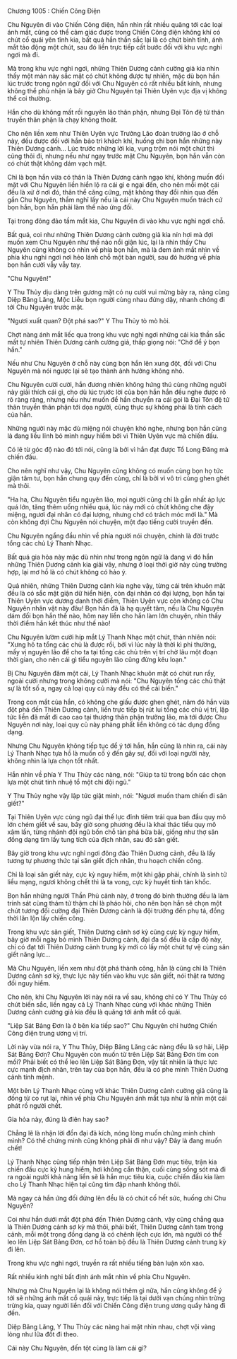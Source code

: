 




Chương 1005 : Chiến Công Điện


Chu Nguyên đi vào Chiến Công điện, hắn nhìn rất nhiều quăng tới các loại ánh mắt, cũng có thể cảm giác được trong Chiến Công điện không khí có chút cổ quái yên tĩnh kia, bất quá hắn thần sắc lại là có chút bình tĩnh, ánh mắt tảo động một chút, sau đó liền trực tiếp cất bước đối với khu vực nghỉ ngơi mà đi.

Mà trong khu vực nghỉ ngơi, những Thiên Dương cảnh cường giả kia nhìn thấy một màn này sắc mặt có chút không được tự nhiên, mặc dù bọn hắn lúc trước trong ngôn ngữ đối với Chu Nguyên có rất nhiều bất kính, nhưng không thể phủ nhận là bây giờ Chu Nguyên tại Thiên Uyên vực địa vị không thể coi thường.

Hắn cho dù không mất rồi nguyên lão thân phận, nhưng Đại Tôn đệ tử thân truyền thân phận là chạy không thoát.

Cho nên liền xem như Thiên Uyên vực Trưởng Lão đoàn trưởng lão ở chỗ này, đều được đối với hắn bảo trì khách khí, huống chi bọn hắn những này Thiên Dương cảnh... Lúc trước những lời kia, vụng trộm nói một chút thì cũng thôi đi, nhưng nếu như ngay trước mặt Chu Nguyên, bọn hắn vẫn còn có chút thật không dám vạch mặt.

Chỉ là bọn hắn vừa có thân là Thiên Dương cảnh ngạo khí, không muốn đối mặt với Chu Nguyên liền hiển lộ ra cái gì e ngại đến, cho nên mỗi một cái đều là xử ở nơi đó, thân thể căng cứng, mặt không thay đổi nhìn qua đến gần Chu Nguyên, thầm nghĩ lấy nếu là cái này Chu Nguyên muốn trách cứ bọn hắn, bọn hắn phải làm thế nào ứng đối.

Tại trong đông đảo tầm mắt kia, Chu Nguyên đi vào khu vực nghỉ ngơi chỗ.

Bất quá, coi như những Thiên Dương cảnh cường giả kia nín hơi mà đợi muốn xem Chu Nguyên như thế nào nổi giận lúc, lại là nhìn thấy Chu Nguyên cũng không có nhìn về phía bọn hắn, mà là đem ánh mắt nhìn về phía khu nghỉ ngơi nơi hẻo lánh chỗ một bàn người, sau đó hướng về phía bọn hắn cười vẫy vẫy tay.

"Chu Nguyên!"

Y Thu Thủy dịu dàng trên gương mặt có nụ cười vui mừng bày ra, nàng cùng Diệp Băng Lăng, Mộc Liễu bọn người cùng nhau đứng dậy, nhanh chóng đi tới Chu Nguyên trước mặt.

"Ngươi xuất quan? Đột phá sao?" Y Thu Thủy tò mò hỏi.

Chợt nàng ánh mắt liếc qua trong khu vực nghỉ ngơi những cái kia thần sắc mất tự nhiên Thiên Dương cảnh cường giả, thấp giọng nói: "Chớ để ý bọn hắn."

Nếu như Chu Nguyên ở chỗ này cùng bọn hắn lên xung đột, đối với Chu Nguyên mà nói ngược lại sẽ tạo thành ảnh hưởng không nhỏ.

Chu Nguyên cười cười, hắn đương nhiên không hứng thú cùng những người này giải thích cái gì, cho dù lúc trước lời của bọn hắn hắn đều nghe được rõ rõ ràng ràng, nhưng nếu như muốn để hắn chuyển ra cái gọi là Đại Tôn đệ tử thân truyền thân phận tới dọa người, cũng thực sự không phải là tính cách của hắn.

Những người này mặc dù miệng nói chuyện khó nghe, nhưng bọn hắn cũng là đang liều lĩnh bỏ mình nguy hiểm bởi vì Thiên Uyên vực mà chiến đấu.

Có lẽ từ góc độ nào đó tới nói, cũng là bởi vì hắn đạt được Tổ Long Đăng mà chiến đấu.

Cho nên nghĩ như vậy, Chu Nguyên cũng không có muốn cùng bọn họ tức giận tâm tư, bọn hắn chung quy đến cùng, chỉ là bởi vì vô tri cùng ghen ghét mà thôi.

"Ha ha, Chu Nguyên tiểu nguyên lão, mọi người cũng chỉ là gần nhất áp lực quá lớn, tăng thêm uống nhiều quá, lúc này mới có chút không che đậy miệng, ngươi đại nhân có đại lượng, nhưng chớ có trách móc mới là." Mà còn không đợi Chu Nguyên nói chuyện, một đạo tiếng cười truyền đến.

Chu Nguyên ngẩng đầu nhìn về phía người nói chuyện, chính là đời trước tổng các chủ Lý Thanh Nhạc.

Bất quá gia hỏa này mặc dù nhìn như trong ngôn ngữ là đang vì đó hắn những Thiên Dương cảnh kia giải vây, nhưng ở loại thời giờ này cùng trường hợp, lại mơ hồ là có chút không có hảo ý.

Quả nhiên, những Thiên Dương cảnh kia nghe vậy, từng cái trên khuôn mặt đều là có sắc mặt giận dữ hiển hiện, còn đại nhân có đại lượng, bọn hắn tại Thiên Uyên vực dương danh thời điểm, Thiên Uyên vực còn không có Chu Nguyên nhân vật này đâu! Bọn hắn đã là hạ quyết tâm, nếu là Chu Nguyên dám đối bọn hắn thế nào, hôm nay liền cho hắn làm lớn chuyện, nhìn thấy thời điểm hắn kết thúc như thế nào!

Chu Nguyên lườm cười híp mắt Lý Thanh Nhạc một chút, thản nhiên nói: "Xưng hô ta tổng các chủ là được rồi, bởi vì lúc này là thời kì phi thường, mấy vị nguyên lão để cho ta tại tổng các chủ trên vị trí chờ lâu một đoạn thời gian, cho nên cái gì tiểu nguyên lão cũng đừng kêu loạn."

Bị Chu Nguyên đâm một cái, Lý Thanh Nhạc khuôn mặt có chút run rẩy, ngoài cười nhưng trong không cười mà nói: "Chu Nguyên tổng các chủ thật sự là tốt số a, ngay cả loại quy củ này đều có thể cải biến."

Trong con mắt của hắn, có không che giấu được ghen ghét, năm đó hắn vừa đột phá đến Thiên Dương cảnh, liền trực tiếp bị rút lui tổng các chủ vị trí, lập tức liền đã mất đi cao cao tại thượng thân phận trưởng lão, mà tới được Chu Nguyên nơi này, loại quy củ này phảng phất liền không có tác dụng đồng dạng.

Nhưng Chu Nguyên không tiếp tục để ý tới hắn, hắn cũng là nhìn ra, cái này Lý Thanh Nhạc tựa hồ là muốn cố ý đến gây sự, đối với loại người này, không nhìn là lựa chọn tốt nhất.

Hắn nhìn về phía Y Thu Thủy các nàng, nói: "Giúp ta từ trong bốn các chọn lựa một chút tinh nhuệ tổ một chi đội ngũ."

Y Thu Thủy nghe vậy lập tức giật mình, nói: "Ngươi muốn tham chiến đi săn giết?"

Tại Thiên Uyên vực cùng ngũ đại thế lực đỉnh tiêm trải qua ban đầu quy mô lớn chém giết về sau, bây giờ song phương đều là khai thác tiểu quy mô xâm lấn, từng nhánh đội ngũ bốn chỗ tàn phá bừa bãi, giống như thợ săn đồng dạng tìm lấy tung tích của địch nhân, sau đó săn giết.

Bây giờ trong khu vực nghỉ ngơi đông đảo Thiên Dương cảnh, đều là lấy tương tự phương thức tại săn giết địch nhân, thu hoạch chiến công.

Chỉ là loại săn giết này, cực kỳ nguy hiểm, một khi gặp phải, chính là sinh tử liều mạng, ngươi không chết thì là ta vong, cực kỳ huyết tinh tàn khốc.

Bọn hắn những người Thần Phủ cảnh này, ở trong đó bình thường đều là làm trinh sát cùng thám tử thậm chí là pháo hôi, cho nên bọn hắn sẽ chọn một chút tương đối cường đại Thiên Dương cảnh là đội trưởng đến phụ tá, đồng thời lăn lộn lấy chiến công.

Trong khu vực săn giết, Thiên Dương cảnh sơ kỳ cũng cực kỳ nguy hiểm, bây giờ mỗi ngày bỏ mình Thiên Dương cảnh, đại đa số đều là cấp độ này, chỉ có đạt tới Thiên Dương cảnh trung kỳ mới có lấy một chút tự vệ cùng săn giết năng lực...

Mà Chu Nguyên, liền xem như đột phá thành công, hẳn là cũng chỉ là Thiên Dương cảnh sơ kỳ, thực lực này tiến vào khu vực săn giết, nói thật ra tương đối nguy hiểm.

Cho nên, khi Chu Nguyên lời này nói ra về sau, không chỉ có Y Thu Thủy có chút biến sắc, liền ngay cả Lý Thanh Nhạc cùng với khác những Thiên Dương cảnh cường giả kia đều là quăng tới ánh mắt cổ quái.

"Liệp Sát Bảng Đơn là ở bên kia tiếp sao?" Chu Nguyên chỉ hướng Chiến Công điện trung ương vị trí.

Lời này vừa nói ra, Y Thu Thủy, Diệp Băng Lăng các nàng đều là sợ hãi, Liệp Sát Bảng Đơn? Chu Nguyên còn muốn từ trên Liệp Sát Bảng Đơn tìm con mồi? Phải biết có thể leo lên Liệp Sát Bảng Đơn, vậy tất nhiên là thực lực cực mạnh địch nhân, trên tay của bọn hắn, đều là có phe mình Thiên Dương cảnh tính mệnh.

Một bên Lý Thanh Nhạc cùng với khác Thiên Dương cảnh cường giả cũng là đồng tử co rụt lại, nhìn về phía Chu Nguyên ánh mắt tựa như là nhìn một cái phát rồ người chết.

Gia hỏa này, đúng là điên hay sao?

Chẳng lẽ là nhận lời đồn đại đả kích, nóng lòng muốn chứng minh chính mình? Có thể chứng minh cũng không phải đi như vậy? Đây là đang muốn chết!

Lý Thanh Nhạc cũng tiếp nhận trên Liệp Sát Bảng Đơn mục tiêu, trận kia chiến đấu cực kỳ hung hiểm, hơi không cẩn thận, cuối cùng sống sót mà đi ra ngoài người khả năng liền sẽ là hắn mục tiêu kia, cuộc chiến đấu kia làm cho Lý Thanh Nhạc hiện tại cũng tim đập nhanh không thôi.

Mà ngay cả hắn ứng đối đứng lên đều là có chút cố hết sức, huống chi Chu Nguyên?

Coi như hắn dưới mắt đột phá đến Thiên Dương cảnh, vậy cũng chẳng qua là Thiên Dương cảnh sơ kỳ mà thôi, phải biết, Thiên Dương cảnh tam trọng cảnh, mỗi một trọng đồng dạng là có chênh lệch cực lớn, mà người có thể leo lên Liệp Sát Bảng Đơn, cơ hồ toàn bộ đều là Thiên Dương cảnh trung kỳ đi lên.

Trong khu vực nghỉ ngơi, truyền ra rất nhiều tiếng bàn luận xôn xao.

Rất nhiều kinh nghi bất định ánh mắt nhìn về phía Chu Nguyên.

Nhưng mà Chu Nguyên lại là không nói thêm gì nữa, hắn cũng không để ý tới sẽ những ánh mắt cổ quái này, trực tiếp là tại dưới vạn chúng nhìn trừng trừng kia, quay người liền đối với Chiến Công điện trung ương quầy hàng đi đến.

Diệp Băng Lăng, Y Thu Thủy các nàng hai mặt nhìn nhau, chợt vội vàng lòng như lửa đốt đi theo.

Cái này Chu Nguyên, đến tột cùng là làm cái gì?




